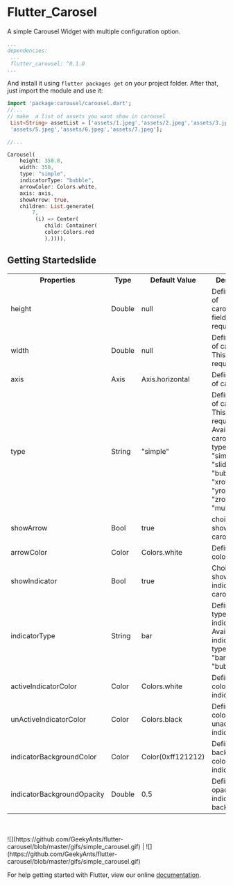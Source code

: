 # Flutter_Carosel

A simple Carousel Widget with multiple configuration option.

```yaml
...
dependencies:
 ...
 flutter_carousel: ^0.1.0
...
```

And install it using `flutter packages get` on your project folder. After that, just import the module and use it:

```dart
import 'package:carousel/carousel.dart';
//...
// make  a list of assets you want show in carousel
 List<String> assetList = ['assets/1.jpeg','assets/2.jpeg','assets/3.jpeg','assets/4.jpeg',
 'assets/5.jpeg','assets/6.jpeg','assets/7.jpeg'];

//...

Carousel(
    height: 350.0,
    width: 350,
    type: "simple",
    indicatorType: "bubble",
    arrowColor: Colors.white,
    axis: axis,
    showArrow: true,
    children: List.generate(
        7,
         (i) => Center(
            child: Container(
            color:Colors.red
            ),)))),

```

## Getting Startedslide

<table style="width:100%">
    <tr>
        <th>Properties</th>
        <th>Type</th>
        <th>Default Value</th>
        <th>Description</th>
    </tr>
    <tr>
        <td>height</td>
        <td>Double</td>
        <td>null</td>
        <td>Defines height of carousel.This field is required</td>
    </tr>
    <tr>
        <td>width</td>
        <td>Double</td>
        <td>null</td>
        <td>Defines width of carousel. This field is required</td>
    </tr>
     <tr>
        <td>axis</td>
        <td>Axis</td>
        <td>Axis.horizontal</td>
        <td>Defines axis of carousel.</td>
    </tr>
    <tr>
        <td>type</td>
        <td>String</td>
        <td>"simple"</td>
        <td>Defines type of carousel. This field is required<br> Available carousel types are: "simple", "slideswiper",
            "bubble", "xrotating",
            "yrotating", "zrotating", "multirotating"</br></td>
    </tr>
    <tr>
        <td>showArrow</td>
        <td>Bool</td>
        <td>true</td>
        <td>choice to show arrow in carousel</td>
    </tr>
    <tr>
        <td>arrowColor</td>
        <td>Color</td>
        <td>Colors.white</td>
        <td>Define the color of arrow</td>
    </tr>
    <tr>
        <td>showIndicator</td>
        <td>Bool</td>
        <td>true</td>
        <td>Choice to show indicator in carousel</td>
    </tr>
    <tr>
        <td>indicatorType</td>
        <td>String</td>
        <td>bar</td>
        <td>Defines the type of indicator.<br> Available indicator types are: "bar", "dot", "bubble"</br></td>
    </tr>
    <tr>
        <td>activeIndicatorColor</td>
        <td>Color</td>
        <td>Colors.white</td>
        <td>Defines the color of active indicator</td>
    </tr>
    <tr>
        <td>unActiveIndicatorColor</td>
        <td>Color</td>
        <td>Colors.black</td>
        <td>Defines the color of unactive indicator</td>
    </tr>
    <tr>
        <td>indicatorBackgroundColor</td>
        <td>Color</td>
        <td>Color(0xff121212)</td>
        <td>Defines the background color of indicator</td>
    </tr>
    <tr>
        <td>indicatorBackgroundOpacity</td>
        <td>Double</td>
        <td>0.5</td>
        <td>Defines the opacity of indicator background</td>
    </tr>
</table>
<br></br>
![](https://github.com/GeekyAnts/flutter-carousel/blob/master/gifs/simple_carousel.gif) | ![](https://github.com/GeekyAnts/flutter-carousel/blob/master/gifs/simple_carousel.gif)

  <!-- <table style="width:100%">
       <tr>
            <td><img src="gifs/simple_carousel.gif"  height="450" /></td>
            <td><img src="gifs/slide_swipe.gif"  height="450" /></td>
            <td><img src="gifs/x_rotating.gif"  height="450" /></td>
        </tr>
      <tr>
            <td><img src="gifs/y_rotating.gif"  height="450" /></td>
            <td><img src="gifs/z_rotating.gif"  height="450" /></td>
            <td><img src="gifs/multi_rotating.gif"  height="450" /></td>
        </tr>
    </table> -->

For help getting started with Flutter, view our online
[documentation](https://flutter.io/).
